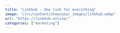 ```yaml
---
title: "Linkhub - One link for everything"
image: "/src/content/showcase/_images/linkhub.webp"
url: "https://linkhub.online/"
categories: ["marketing"]
---
```

